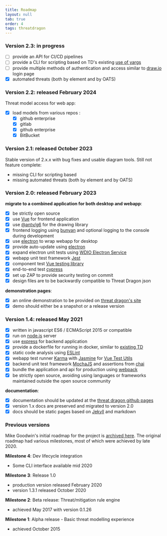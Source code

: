 ```yaml
---
title: Roadmap
layout: null
tab: true
order: 4
tags: threatdragon
---
```


### Version 2.3: in progress

- [ ] provide an API for CI/CD pipelines
- [ ] provide a CLI for scripting based on TD's existing [use of yargs](https://github.com/yargs/yargs)
- [ ] provide multiple methods of authentication and access similar to [draw.io](https://app.diagrams.net) login page
- [x] automated threats (both by element and by OATS)

### Version 2.2: released February 2024

Threat model access for web app:

- [x] load models from various repos :
  - [x]  github enterprise
  - [x]  gitlab
  - [x]  github enterprise
  - [x]  BitBucket

### Version 2.1: released October 2023

Stable version of 2.x.x with bug fixes and usable diagram tools. Still not feature complete:

- missing CLI for scripting based
- missing automated threats (both by element and by OATS)

### Version 2.0: released February 2023

**migrate to a combined application for both desktop and webapp**:

- [x] be strictly open source
- [x] use [Vue](https://v3.vuejs.org/guide/introduction.html#what-is-vue-js) for frontend application
- [x] use [@antv/g6](https://www.npmjs.com/package/@antv/g6) for the drawing library
- [x] frontend logging using [bunyan](https://github.com/trentm/node-bunyan)
    and optional logging to the console during development
- [x] use [electron](https://www.electronjs.org/) to wrap webapp for desktop
- [X] provide auto-update using [electron](https://www.electronjs.org/)
- [X] expand electron unit tests using
    [WDIO Electron Service](https://github.com/webdriverio-community/wdio-electron-service)
- [x] webapp unit test framework [Jest](https://jestjs.io/)
- [x] component test [Vue testing library](https://github.com/testing-library/vue-testing-library)
- [x] end-to-end test [cypress](https://github.com/cypress-io/cypress)
- [x] set up ZAP to provide security testing on commit
- [x] design files are to be backwardly compatible to Threat Dragon json

**demonstration pages**:

- [x] an online demonstration to be provided on [threat dragon's site](https://www.threatdragon.com)
- [x] demo should either be a snapshot or a release version

### Version 1.4: released May 2021

- [x] written in javascript ES6 / ECMAScript 2015 or compatible
- [x] run on [node.js](https://nodejs.org/en/) server
- [x] use [express](http://expressjs.com/en/starter/installing.html) for backend application
- [x] provide a dockerfile for running in docker,
    similar to [existing TD](https://github.com/OWASP/threat-dragon/blob/main/Dockerfile)
- [x] static code analysis using [ESLint](https://eslint.org)
- [x] webapp test runner [Karma](http://karma-runner.github.io/6.3/intro/installation.html)
with [Jasmine](https://jasmine.github.io)
for [Vue Test Utils](https://vue-test-utils.vuejs.org/installation/#using-other-test-runners)
- [x] backend unit test framework
    [MochaJS](https://mochajs.org) and assertions from [chai](https://github.com/chaijs/chai)
- [x] bundle the application and api for production using [webpack](https://webpack.js.org/)
- [x] be strictly open source, avoiding using languages or frameworks maintained outside the open source community

**documentation**:

- [x] documentation should be updated at the [threat dragon github pages](https://threatdragon.github.io/)
- [x] version 1.x docs are preserved and migrated to version 2.0
- [x] docs should be static pages based on [Jekyll](https://jekyllrb.com) and markdown

### Previous versions

Mike Goodwin's initial roadmap for the project is
[archived here](https://github.com/OWASP/www-project-threat-dragon/wiki/Original-Roadmap).
The original roadmap had various milestones, most of which were achieved by late 2020.

**Milestone 4**: Dev lifecycle integration

- Some CLI interface available mid 2020

**Milestone 3**: Release 1.0

- production version released February 2020
- version 1.3.1 released October 2020

**Milestone 2**: Beta release: Threat/mitigation rule engine

- achieved May 2017 with version 0.1.26

**Milestone 1**: Alpha release - Basic threat modelling experience

- achieved October 2015
